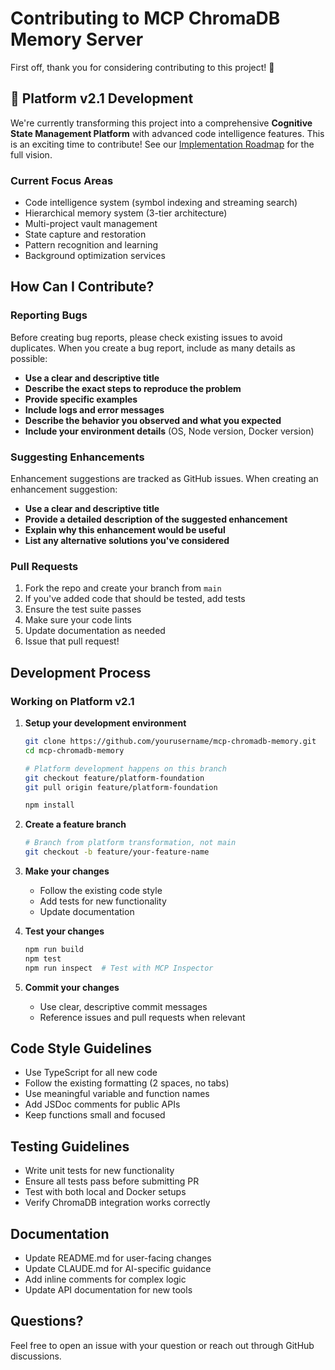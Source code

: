 # Contributing to MCP ChromaDB Memory Server

First off, thank you for considering contributing to this project! 🎉

## 🚀 Platform v2.1 Development

We're currently transforming this project into a comprehensive **Cognitive State Management Platform** with advanced code intelligence features. This is an exciting time to contribute! See our [Implementation Roadmap](./Project_Context/Implementation%20Roadmap.md) for the full vision.

### Current Focus Areas
- Code intelligence system (symbol indexing and streaming search)
- Hierarchical memory system (3-tier architecture)
- Multi-project vault management
- State capture and restoration
- Pattern recognition and learning
- Background optimization services

## How Can I Contribute?

### Reporting Bugs

Before creating bug reports, please check existing issues to avoid duplicates. When you create a bug report, include as many details as possible:

- **Use a clear and descriptive title**
- **Describe the exact steps to reproduce the problem**
- **Provide specific examples**
- **Include logs and error messages**
- **Describe the behavior you observed and what you expected**
- **Include your environment details** (OS, Node version, Docker version)

### Suggesting Enhancements

Enhancement suggestions are tracked as GitHub issues. When creating an enhancement suggestion:

- **Use a clear and descriptive title**
- **Provide a detailed description of the suggested enhancement**
- **Explain why this enhancement would be useful**
- **List any alternative solutions you've considered**

### Pull Requests

1. Fork the repo and create your branch from `main`
2. If you've added code that should be tested, add tests
3. Ensure the test suite passes
4. Make sure your code lints
5. Update documentation as needed
6. Issue that pull request!

## Development Process

### Working on Platform v2.1

1. **Setup your development environment**
   ```bash
   git clone https://github.com/yourusername/mcp-chromadb-memory.git
   cd mcp-chromadb-memory
   
   # Platform development happens on this branch
   git checkout feature/platform-foundation
   git pull origin feature/platform-foundation
   
   npm install
   ```

2. **Create a feature branch**
   ```bash
   # Branch from platform transformation, not main
   git checkout -b feature/your-feature-name
   ```

2. **Make your changes**
   - Follow the existing code style
   - Add tests for new functionality
   - Update documentation

3. **Test your changes**
   ```bash
   npm run build
   npm test
   npm run inspect  # Test with MCP Inspector
   ```

4. **Commit your changes**
   - Use clear, descriptive commit messages
   - Reference issues and pull requests when relevant

## Code Style Guidelines

- Use TypeScript for all new code
- Follow the existing formatting (2 spaces, no tabs)
- Use meaningful variable and function names
- Add JSDoc comments for public APIs
- Keep functions small and focused

## Testing Guidelines

- Write unit tests for new functionality
- Ensure all tests pass before submitting PR
- Test with both local and Docker setups
- Verify ChromaDB integration works correctly

## Documentation

- Update README.md for user-facing changes
- Update CLAUDE.md for AI-specific guidance
- Add inline comments for complex logic
- Update API documentation for new tools

## Questions?

Feel free to open an issue with your question or reach out through GitHub discussions.